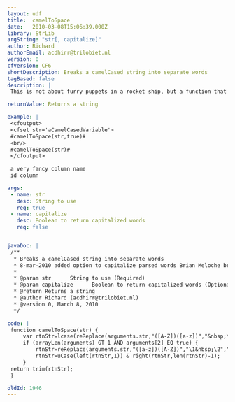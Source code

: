 ```yaml
---
layout: udf
title:  camelToSpace
date:   2010-03-08T15:06:39.000Z
library: StrLib
argString: "str[, capitalize]"
author: Richard
authorEmail: acdhirr@trilobiet.nl
version: 0
cfVersion: CF6
shortDescription: Breaks a camelCased string into separate words
tagBased: false
description: |
 This is not about furry puppets in a rocket ship, but a function that takes a camel cased string and returns it lower-cased with spaces between the words. Comes in handy if you want to generate human readable captions from (camel cased) table column names.

returnValue: Returns a string

example: |
 <cfoutput>
 <cfset str='aCamelCasedVariable'>
 #camelToSpace(str,true)#
 <br/>
 #camelToSpace(str)#
 </cfoutput>
 
 a very fancy column name 
 id column

args:
 - name: str
   desc: String to use
   req: true
 - name: capitalize
   desc: Boolean to return capitalized words
   req: false


javaDoc: |
 /**
  * Breaks a camelCased string into separate words
  * 8-mar-2010 added option to capitalize parsed words Brian Meloche brianmeloche@gmail.com
  * 
  * @param str      String to use (Required)
  * @param capitalize      Boolean to return capitalized words (Optional)
  * @return Returns a string 
  * @author Richard (acdhirr@trilobiet.nl) 
  * @version 0, March 8, 2010 
  */

code: |
 function camelToSpace(str) {
     var rtnStr=lcase(reReplace(arguments.str,"([A-Z])([a-z])","&nbsp;\1\2","ALL"));
     if (arrayLen(arguments) GT 1 AND arguments[2] EQ true) {
         rtnStr=reReplace(arguments.str,"([a-z])([A-Z])","\1&nbsp;\2","ALL");
         rtnStr=uCase(left(rtnStr,1)) & right(rtnStr,len(rtnStr)-1);
     }
 return trim(rtnStr);
 }

oldId: 1946
---
```


